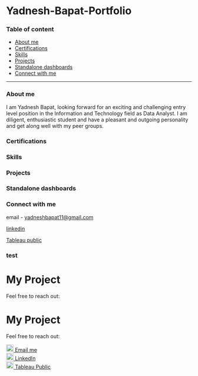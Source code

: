 # Yadnesh-Bapat-Portfolio

### Table of content
- [About me](#About-me)
- [Certifications](#Certifications)
- [Skills](#Skills)
- [Projects](#Projects)
- [Standalone dashboards](#Standalone-dashboards)
- [Connect with me](Connect-with-me)

--------------------------------------------------------------------------------
### About me
I am Yadnesh Bapat, looking forward for an exciting and challenging entry level position in the Information and Technology field as Data Analyst. I am diligent, enthusiastic student and have a pleasant and outgoing personality and get along well with my peer groups.

### Certifications

### Skills


### Projects


### Standalone dashboards


### Connect with me
email - yadneshbapat11@gmail.com 

[linkedin](https://www.linkedin.com/in/yadnesh-bapat-086a291b4)

[Tableau public](www.google.com)

### test

# My Project

Feel free to reach out:

# My Project

Feel free to reach out:

[<img src="https://upload.wikimedia.org/wikipedia/commons/3/3b/Envelope_icon_%28Font_Awesome%29.svg" width="20"> Email me](mailto:youremail@example.com)  
[<img src="https://upload.wikimedia.org/wikipedia/commons/0/01/LinkedIn_Logo_2023.svg" width="20"> LinkedIn](https://www.linkedin.com/in/yourprofile)  
[<img src="https://upload.wikimedia.org/wikipedia/commons/8/83/Tableau_Logo.svg" width="20"> Tableau Public](https://public.tableau.com/profile/yourprofile)


